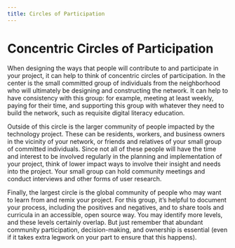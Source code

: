 ```yaml
---
title: Circles of Participation
---
```

# Concentric Circles of Participation

When designing the ways that people will contribute to and participate in your project, it can help to think of concentric circles of participation. In the center is the small committed group of individuals from the neighborhood who will ultimately be designing and constructing the network. It can help to have consistency with this group: for example, meeting at least weekly, paying for their time, and supporting this group with whatever they need to build the network, such as requisite digital literacy education.

Outside of this circle is the larger community of people impacted by the technology project. These can be residents, workers, and business owners in the vicinity of your network, or friends and relatives of your small group of committed individuals. Since not all of these people will have the time and interest to be involved regularly in the planning and implementation of your project, think of lower impact ways to involve their insight and needs into the project. Your small group can hold community meetings and conduct interviews and other forms of user research.

Finally, the largest circle is the global community of people who may want to learn from and remix your project. For this group, it’s helpful to document your process, including the positives and negatives, and to share tools and curricula in an accessible, open source way. You may identify more levels, and these levels certainly overlap. But just remember that abundant community participation, decision-making, and ownership is essential (even if it takes extra legwork on your part to ensure that this happens).


